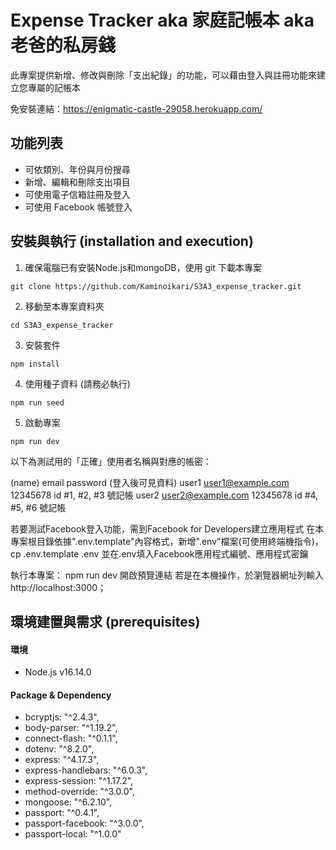# Expense Tracker aka 家庭記帳本 aka 老爸的私房錢
此專案提供新增、修改與刪除「支出紀錄」的功能，可以藉由登入與註冊功能來建立您專屬的記帳本

免安裝連結：https://enigmatic-castle-29058.herokuapp.com/ 

## 功能列表
- 可依類別、年份與月份搜尋
- 新增、編輯和刪除支出項目
- 可使用電子信箱註冊及登入
- 可使用 Facebook 帳號登入


## 安裝與執行 (installation and execution)
1. 確保電腦已有安裝Node.js和mongoDB，使用 git 下載本專案
```
git clone https://github.com/Kaminoikari/S3A3_expense_tracker.git
```
2. 移動至本專案資料夾
```
cd S3A3_expense_tracker
```
3. 安裝套件
```
npm install
```
4. 使用種子資料 (請務必執行)
```
npm run seed
```
5. 啟動專案
```
npm run dev
```
以下為測試用的「正確」使用者名稱與對應的帳密：

(name)	email	password	(登入後可見資料)
user1	user1@example.com	12345678	id #1, #2, #3 號記帳
user2	user2@example.com	12345678	id #4, #5, #6 號記帳

若要測試Facebook登入功能，需到Facebook for Developers建立應用程式
在本專案根目錄依據".env.template"內容格式，新增".env"檔案(可使用終端機指令)，
cp .env.template .env
並在.env填入Facebook應用程式編號、應用程式密鑰

執行本專案：
npm run dev
開啟預覽連結
若是在本機操作，於瀏覽器網址列輸入http://localhost:3000；


## 環境建置與需求 (prerequisites)
#### 環境
* Node.js v16.14.0
#### Package & Dependency
* bcryptjs: "^2.4.3",
* body-parser: "^1.19.2",
* connect-flash: "^0.1.1",
* dotenv: "^8.2.0",
* express: "^4.17.3",
* express-handlebars: "^6.0.3",
* express-session: "^1.17.2",
* method-override: "^3.0.0",
* mongoose: "^6.2.10",
* passport: "^0.4.1",
* passport-facebook: "^3.0.0",
* passport-local: "^1.0.0"